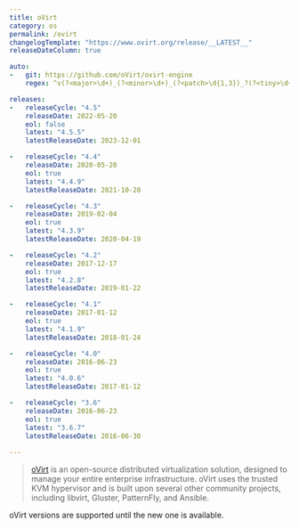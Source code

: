 ```yaml
---
title: oVirt
category: os
permalink: /ovirt
changelogTemplate: "https://www.ovirt.org/release/__LATEST__"
releaseDateColumn: true

auto:
-   git: https://github.com/oVirt/ovirt-engine
    regex: ^v(?<major>\d+)_(?<minor>\d+)_(?<patch>\d{1,3})_?(?<tiny>\d+)?$

releases:
-   releaseCycle: "4.5"
    releaseDate: 2022-05-20
    eol: false
    latest: "4.5.5"
    latestReleaseDate: 2023-12-01

-   releaseCycle: "4.4"
    releaseDate: 2020-05-20
    eol: true
    latest: "4.4.9"
    latestReleaseDate: 2021-10-28

-   releaseCycle: "4.3"
    releaseDate: 2019-02-04
    eol: true
    latest: "4.3.9"
    latestReleaseDate: 2020-04-19

-   releaseCycle: "4.2"
    releaseDate: 2017-12-17
    eol: true
    latest: "4.2.8"
    latestReleaseDate: 2019-01-22

-   releaseCycle: "4.1"
    releaseDate: 2017-01-12
    eol: true
    latest: "4.1.9"
    latestReleaseDate: 2018-01-24

-   releaseCycle: "4.0"
    releaseDate: 2016-06-23
    eol: true
    latest: "4.0.6"
    latestReleaseDate: 2017-01-12

-   releaseCycle: "3.6"
    releaseDate: 2016-06-23
    eol: true
    latest: "3.6.7"
    latestReleaseDate: 2016-06-30
    
---
```


> [oVirt](https://www.ovirt.org/) is an open-source 
> distributed virtualization solution, designed to manage your entire enterprise infrastructure. 
> oVirt uses the trusted KVM hypervisor and is built upon several other community projects, including libvirt, Gluster, PatternFly, and Ansible.

oVirt versions are supported until the new one is available.
